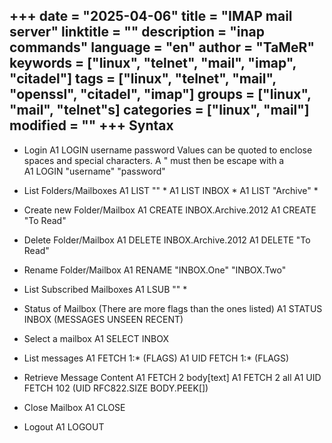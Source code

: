 +++
date = "2025-04-06"
title = "IMAP mail server"
linktitle = ""
description = "inap commands"
language = "en"
author = "TaMeR"
keywords = ["linux", "telnet", "mail", "imap", "citadel"]
tags = ["linux", "telnet", "mail", "openssl", "citadel", "imap"]
groups = ["linux", "mail", "telnet"s]
categories = ["linux", "mail"]
modified = ""
+++
Syntax
-------
- Login
    A1 LOGIN username password
Values can be quoted to enclose spaces and special characters. A " must then be escape with a \
    A1 LOGIN "username" "password"

- List Folders/Mailboxes
    A1 LIST "" *
    A1 LIST INBOX *
    A1 LIST "Archive" *

- Create new Folder/Mailbox
    A1 CREATE INBOX.Archive.2012
    A1 CREATE "To Read"

- Delete Folder/Mailbox
    A1 DELETE INBOX.Archive.2012
    A1 DELETE "To Read"

- Rename Folder/Mailbox
    A1 RENAME "INBOX.One" "INBOX.Two"

- List Subscribed Mailboxes
    A1 LSUB "" *

- Status of Mailbox (There are more flags than the ones listed)
    A1 STATUS INBOX (MESSAGES UNSEEN RECENT)

- Select a mailbox
    A1 SELECT INBOX

- List messages
    A1 FETCH 1:* (FLAGS)
    A1 UID FETCH 1:* (FLAGS)

- Retrieve Message Content
    A1 FETCH 2 body[text]
    A1 FETCH 2 all
    A1 UID FETCH 102 (UID RFC822.SIZE BODY.PEEK[])

- Close Mailbox
    A1 CLOSE

- Logout
    A1 LOGOUT
